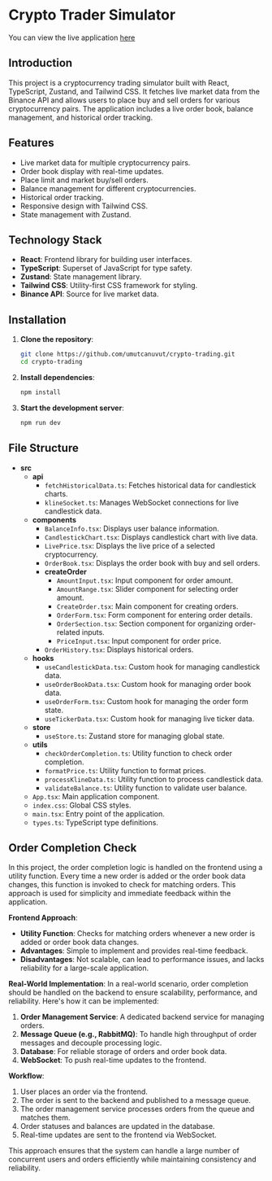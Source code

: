 # Crypto Trader Simulator

You can view the live application [here](https://crypto-trading-simulator.netlify.app/)

## Introduction

This project is a cryptocurrency trading simulator built with React, TypeScript, Zustand, and Tailwind CSS. It fetches live market data from the Binance API and allows users to place buy and sell orders for various cryptocurrency pairs. The application includes a live order book, balance management, and historical order tracking.

## Features

- Live market data for multiple cryptocurrency pairs.
- Order book display with real-time updates.
- Place limit and market buy/sell orders.
- Balance management for different cryptocurrencies.
- Historical order tracking.
- Responsive design with Tailwind CSS.
- State management with Zustand.

## Technology Stack

- **React**: Frontend library for building user interfaces.
- **TypeScript**: Superset of JavaScript for type safety.
- **Zustand**: State management library.
- **Tailwind CSS**: Utility-first CSS framework for styling.
- **Binance API**: Source for live market data.

## Installation

1. **Clone the repository**:

   ```bash
   git clone https://github.com/umutcanuvut/crypto-trading.git
   cd crypto-trading
   ```

2. **Install dependencies**:

   ```bash
   npm install
   ```

3. **Start the development server**:

   ```bash
   npm run dev
   ```

## File Structure

- **src**
  - **api**
    - `fetchHistoricalData.ts`: Fetches historical data for candlestick charts.
    - `klineSocket.ts`: Manages WebSocket connections for live candlestick data.
  - **components**
    - `BalanceInfo.tsx`: Displays user balance information.
    - `CandlestickChart.tsx`: Displays candlestick chart with live data.
    - `LivePrice.tsx`: Displays the live price of a selected cryptocurrency.
    - `OrderBook.tsx`: Displays the order book with buy and sell orders.
    - **createOrder**
      - `AmountInput.tsx`: Input component for order amount.
      - `AmountRange.tsx`: Slider component for selecting order amount.
      - `CreateOrder.tsx`: Main component for creating orders.
      - `OrderForm.tsx`: Form component for entering order details.
      - `OrderSection.tsx`: Section component for organizing order-related inputs.
      - `PriceInput.tsx`: Input component for order price.
    - `OrderHistory.tsx`: Displays historical orders.
  - **hooks**
    - `useCandlestickData.tsx`: Custom hook for managing candlestick data.
    - `useOrderBookData.tsx`: Custom hook for managing order book data.
    - `useOrderForm.tsx`: Custom hook for managing the order form state.
    - `useTickerData.tsx`: Custom hook for managing live ticker data.
  - **store**
    - `useStore.ts`: Zustand store for managing global state.
  - **utils**
    - `checkOrderCompletion.ts`: Utility function to check order completion.
    - `formatPrice.ts`: Utility function to format prices.
    - `processKlineData.ts`: Utility function to process candlestick data.
    - `validateBalance.ts`: Utility function to validate user balance.
  - `App.tsx`: Main application component.
  - `index.css`: Global CSS styles.
  - `main.tsx`: Entry point of the application.
  - `types.ts`: TypeScript type definitions.

## Order Completion Check

In this project, the order completion logic is handled on the frontend using a utility function. Every time a new order is added or the order book data changes, this function is invoked to check for matching orders. This approach is used for simplicity and immediate feedback within the application.

**Frontend Approach**:
- **Utility Function**: Checks for matching orders whenever a new order is added or order book data changes.
- **Advantages**: Simple to implement and provides real-time feedback.
- **Disadvantages**: Not scalable, can lead to performance issues, and lacks reliability for a large-scale application.

**Real-World Implementation**:
In a real-world scenario, order completion should be handled on the backend to ensure scalability, performance, and reliability. Here's how it can be implemented:

1. **Order Management Service**: A dedicated backend service for managing orders.
2. **Message Queue (e.g., RabbitMQ)**: To handle high throughput of order messages and decouple processing logic.
3. **Database**: For reliable storage of orders and order book data.
4. **WebSocket**: To push real-time updates to the frontend.

**Workflow**:
1. User places an order via the frontend.
2. The order is sent to the backend and published to a message queue.
3. The order management service processes orders from the queue and matches them.
4. Order statuses and balances are updated in the database.
5. Real-time updates are sent to the frontend via WebSocket.

This approach ensures that the system can handle a large number of concurrent users and orders efficiently while maintaining consistency and reliability.
